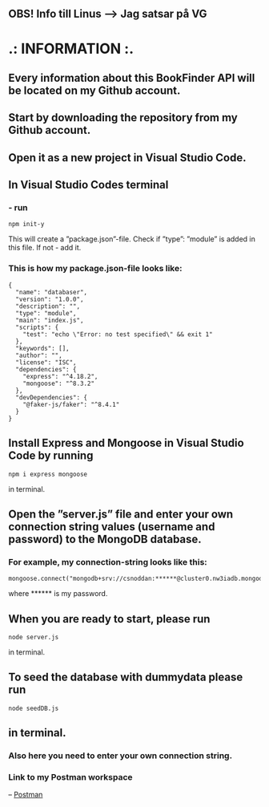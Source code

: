 ## OBS! Info till Linus --> Jag satsar på VG


# .: INFORMATION :.


## Every information about this BookFinder API will be located on my Github account.


## Start by downloading the repository from my Github account.


## Open it as a new project in Visual Studio Code.


## In Visual Studio Codes terminal
### - run
```
npm init-y
```
This will create a ”package.json”-file. Check if ”type”: ”module” is added in this file.
If not - add it.

### This is how my package.json-file looks like:
```
{
  "name": "databaser",
  "version": "1.0.0",
  "description": "",
  "type": "module",
  "main": "index.js",
  "scripts": {
    "test": "echo \"Error: no test specified\" && exit 1"
  },
  "keywords": [],
  "author": "",
  "license": "ISC",
  "dependencies": {
    "express": "^4.18.2",
    "mongoose": "^8.3.2"
  },
  "devDependencies": {
    "@faker-js/faker": "^8.4.1"
  }
}
```

## Install Express and Mongoose in Visual Studio Code by running
```
npm i express mongoose
```
in terminal.

## Open the ”server.js” file and enter your own connection string values (username and password) to the MongoDB database.
### For example, my connection-string looks like this:
```
mongoose.connect("mongodb+srv://csnoddan:******@cluster0.nw3iadb.mongodb.net/test")
```
where ****** is my password.


## When you are ready to start, please run
```
node server.js
```
in terminal.


## To seed the database with dummydata please run
```
node seedDB.js
```
## in terminal.
### Also here you need to enter your own connection string.


### Link to my Postman workspace
– [Postman](https://www.postman.com/noddan84/workspace/pvt23kimnordin)
